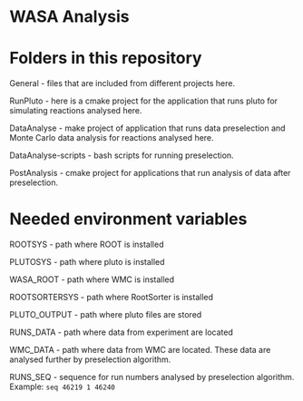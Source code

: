 WASA Analysis
==============


Folders in this repository
==========================


General - files that are included from different projects here.

RunPluto - here is a cmake project for the application that runs pluto for simulating reactions analysed here.

DataAnalyse - make project of application that runs data preselection and Monte Carlo data analysis for reactions analysed here.

DataAnalyse-scripts - bash scripts for running preselection.

PostAnalysis - cmake project for applications that run analysis of data after preselection.



Needed environment variables
============================

ROOTSYS - path where ROOT is installed

PLUTOSYS - path where pluto is installed

WASA_ROOT - path where WMC is installed

ROOTSORTERSYS - path where RootSorter is installed

PLUTO_OUTPUT - path where pluto files are stored

RUNS_DATA - path where data from experiment are located

WMC_DATA - path where data from WMC are located. These data are analysed further by preselection algorithm.

RUNS_SEQ - sequence for run numbers analysed by preselection algorithm. Example: `seq 46219 1 46240`


